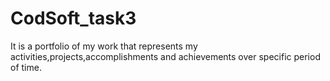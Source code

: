 # CodSoft_task3
 It is a portfolio of my work that represents my activities,projects,accomplishments and achievements over specific period of time.
